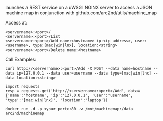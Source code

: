 launches a REST service on a uWSGI NGINX server to access a JSON machine map in conjunction with github.com/arc2nd/utils/machine_map

Access at:

    <servername>:<port>/
    <servername>:<port>/List
    <servername>:<port>/Add name:<hostname> ip:<ip address>, user:<username>, type:[mac|win|lnx], location:<string>
    <servername>:<port>/Delete name:<hostname>

Call Examples:

    curl http://<servername>:<port>/Add -X POST --data name=hostname --data ip=127.0.0.1 --data user=username --data type=[mac|win|lnx] --data location:<string>

    import requests
    resp = requests.get('http://<servername>:<port>/Add', data={'name':'hostname', 'ip':'127.0.0.1', 'user':'username', 'type':'[mac|win|lnx]', 'location':'laptop'})

    docker run -d -p <your port>:80 -v /mnt/machinemap:/data arc2nd/machinemap


